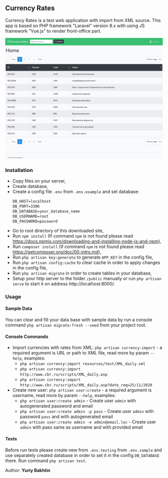 ## Currency Rates

Currency Rates is a test web application with import from XML source.
This app is based on PHP framework "Laravel" version 8.x with using JS framework "Vue.js" to render front-office part.

![Currency Rates Front-Office](resources/img/currencies.png)

### Installation

- Copy files on your server,
- Create database,
- Create a config file `.env` from `.env.example` and set database:
    ```
    DB_HOST=localhost
    DB_PORT=3306
    DB_DATABASE=your_database_name
    DB_USERNAME=root
    DB_PASSWORD=password
    ``` 
- Go to root directory of this downloaded site,
- Run `npm install` (If command `npm` is not found please read https://docs.npmjs.com/downloading-and-installing-node-js-and-npm),
- Run `composer install` (If command `npm` is not found please read https://getcomposer.org/doc/00-intro.md),
- Run `php artisan key:generate` to generate `APP_KEY` in the config file,
- Run `php artisan config:cache` to clear cache in order to apply changes in the config file,
- Run `php artisan migrate` in order to create tables in your database,
- Setup your http server to the folder `/public` manually or run `php artisan serve` to start it on address http://localhost:8000/.

### Usage

#### Sample Data

You can clear and fill your data base with sample data by run a console command `php artisan migrate:fresh --seed` from your project root.

#### Console Commands

- Import currencies with rates from XML: `php artisan currency:import` - a required argument is URL or path to XML file, read more by param `--help`, examples:
  - `php artisan currency:import resources/test/XML_daily.xml`
  - `php artisan currency:import http://www.cbr.ru/scripts/XML_daily.asp`
  - `php artisan currency:import http://www.cbr.ru/scripts/XML_daily.asp?date_req=25/11/2020`
- Create new user: `php artisan user:create` - a required argument is username, read more by param `--help`, examples:
  - `php artisan user:create admin` - Create user `admin` with autogenerated password and email
  - `php artisan user:create admin -p pass` - Create user `admin` with password `pass` and with autogenerated email
  - `php artisan user:create admin -e admin@email.loc` - Create user `admin` with pass same as username and with provided email

#### Tests

Before run tests please create new from `.env.testing` from `.env.sample` and use separately created database in order to set it in the config `DB_DATABASE` there.
Run command `php artisan test`.

Author: **Yuriy Bakhtin**